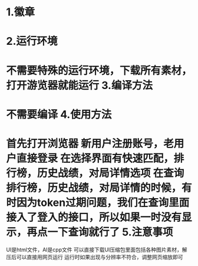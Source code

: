 1.徽章
====
2.运行环境
====
不需要特殊的运行环境，下载所有素材，打开游览器就能运行
3.编译方法
====
不需要编译
4.使用方法
====
首先打开浏览器
新用户注册账号，老用户直接登录
在选择界面有快速匹配，排行榜，历史战绩，对局详情选项
在查询排行榜，历史战绩，对局详情的时候，有时因为token过期问题，我们在查询里面接入了登入的接口，所以如果一时没有显示，再点一下查询就行了
5.注意事项
====
UI是html文件，AI是cpp文件
可以直接下载UI压缩包里面包括各种图片素材，解压后可以直接用网页运行
运行时如果出现与分辨率不符合，调整网页缩放即可
